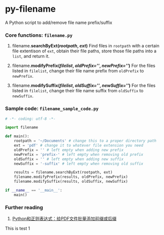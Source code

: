 # py-filename
A Python script to add/remove file name prefix/suffix

### Core functions: `filename.py`
1. filename.**searchByExt(***rootpath*, *ext***)**
Find files in `rootpath` with a certain file extentison of `ext`, obtain their file paths, store those file paths into a `list`, and return it.

2. filename.**modifyPrefix(***filelist*, *oldPrefix=''*, *newPrefix=''***)**
For the files listed in `filelist`, change their file name prefix from `oldPrefix` to `newPrefix`.

3. filename.**modifySuffix(***filelist*, *oldSuffix=''*, *newSuffix=''***)**
For the files listed in `filelist`, change their file name suffix from `oldSuffix` to `newSuffix`.

### Sample code: `filename_sample_code.py`
```python
# -*- coding: utf-8 -*-

import filename

def main():
    rootpath = '~/Documents' # change this to a proper directory path
    ext = 'pdf' # change it to whatever file extension you need
    oldPrefix = '' # left empty when adding new prefix
    newPrefix = 'prefix-' # left empty when removing old prefix
    oldSuffix = '' # left empty when adding new suffix
    newSuffix = '-suffix' # left empty when removing old suffix

    results = filename.searchByExt(rootpath, ext)
    filename.modifyPrefix(results, oldPrefix, newPrefix)
    filename.modifySuffix(results, oldSuffix, newSuffix)

if __name__ == '__main__':
    main()
```

### Further reading
1. [Python和正则表达式：给PDF文件批量添加前缀或后缀](http://research.irockbunny.com/post/100749403437/python-pdf)


This is test 1

